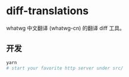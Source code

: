 # diff-translations

whatwg 中文翻译 (whatwg-cn) 的翻译 diff 工具。

## 开发

```bash
yarn
# start your favorite http server under src/
```
